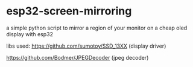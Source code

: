 # esp32-screen-mirroring

a simple python script to mirror a region of your monitor on a cheap oled display with esp32

libs used:
https://github.com/sumotoy/SSD_13XX (display driver)

https://github.com/Bodmer/JPEGDecoder (jpeg decoder)
